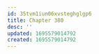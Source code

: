 ```yaml
---
id: 35tvm1iun06xvsteghglgp6
title: Chapter 380
desc: ''
updated: 1695579014792
created: 1695579014792
---
```

